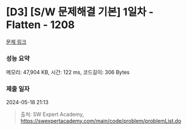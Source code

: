# [D3] [S/W 문제해결 기본] 1일차 - Flatten - 1208 

[문제 링크](https://swexpertacademy.com/main/code/problem/problemDetail.do?contestProbId=AV139KOaABgCFAYh) 

### 성능 요약

메모리: 47,904 KB, 시간: 122 ms, 코드길이: 306 Bytes

### 제출 일자

2024-05-18 21:13



> 출처: SW Expert Academy, https://swexpertacademy.com/main/code/problem/problemList.do
